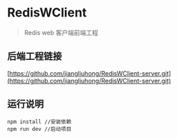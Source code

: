 # RedisWClient

> Redis web 客户端前端工程

## 后端工程链接

[https://github.com/jiangliuhong/RedisWClient-server.git](https://github.com/jiangliuhong/RedisWClient-server.git)

## 运行说明

```
npm install //安装依赖
npm run dev //启动项目
```